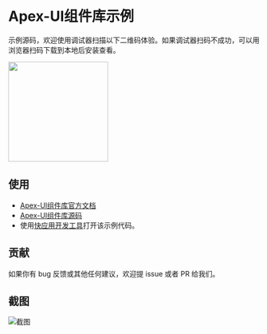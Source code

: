 # Apex-UI组件库示例
示例源码，欢迎使用调试器扫描以下二维码体验。如果调试器扫码不成功，可以用浏览器扫码下载到本地后安装查看。

<img width="200" src="https://github.com/vivoquickapp/apex-ui-docs/blob/master/docs/assets/qrcode.png?raw=true">

## 使用
- [Apex-UI组件库官方文档](https://vivoquickapp.github.io/apex-ui-docs/)
- [Apex-UI组件库源码](https://github.com/vivoquickapp/apex-ui)
- 使用[快应用开发工具](https://www.quickapp.cn/docCenter/IDEPublicity)打开该示例代码。

## 贡献

如果你有 bug 反馈或其他任何建议，欢迎提 issue 或者 PR 给我们。

## 截图

![截图](https://github.com/vivoquickapp/apex-ui-docs/blob/master/docs/assets/apex-ui-sample.jpg?raw=true)
